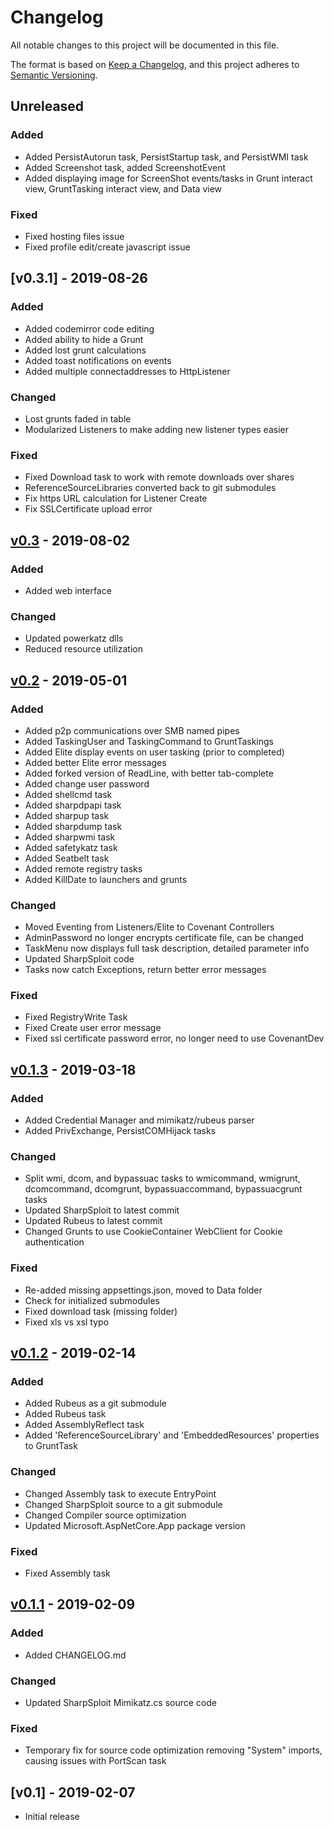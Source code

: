 # Changelog
All notable changes to this project will be documented in this file.

The format is based on [Keep a Changelog](https://keepachangelog.com/en/1.0.0/),
and this project adheres to [Semantic Versioning](https://semver.org/spec/v2.0.0.html).

## Unreleased
### Added
- Added PersistAutorun task, PersistStartup task, and PersistWMI task
- Added Screenshot task, added ScreenshotEvent
- Added displaying image for ScreenShot events/tasks in Grunt interact view, GruntTasking interact view, and Data view

### Fixed
- Fixed hosting files issue
- Fixed profile edit/create javascript issue

## [v0.3.1] - 2019-08-26
### Added
- Added codemirror code editing
- Added ability to hide a Grunt
- Added lost grunt calculations
- Added toast notifications on events
- Added multiple connectaddresses to HttpListener

### Changed
- Lost grunts faded in table
- Modularized Listeners to make adding new listener types easier

### Fixed
- Fixed Download task to work with remote downloads over shares
- ReferenceSourceLibraries converted back to git submodules
- Fix https URL calculation for Listener Create
- Fix SSLCertificate upload error

## [v0.3] - 2019-08-02
### Added
- Added web interface

### Changed
- Updated powerkatz dlls
- Reduced resource utilization

## [v0.2] - 2019-05-01
### Added
- Added p2p communications over SMB named pipes
- Added TaskingUser and TaskingCommand to GruntTaskings
- Added Elite display events on user tasking (prior to completed)
- Added better Elite error messages
- Added forked version of ReadLine, with better tab-complete
- Added change user password
- Added shellcmd task
- Added sharpdpapi task
- Added sharpup task
- Added sharpdump task
- Added sharpwmi task
- Added safetykatz task
- Added Seatbelt task
- Added remote registry tasks
- Added KillDate to launchers and grunts

### Changed
- Moved Eventing from Listeners/Elite to Covenant Controllers
- AdminPassword no longer encrypts certificate file, can be changed
- TaskMenu now displays full task description, detailed parameter info
- Updated SharpSploit code
- Tasks now catch Exceptions, return better error messages

### Fixed
- Fixed RegistryWrite Task
- Fixed Create user error message
- Fixed ssl certificate password error, no longer need to use CovenantDev

## [v0.1.3] - 2019-03-18
### Added
- Added Credential Manager and mimikatz/rubeus parser
- Added PrivExchange, PersistCOMHijack tasks

### Changed
- Split wmi, dcom, and bypassuac tasks to wmicommand, wmigrunt, dcomcommand, dcomgrunt, bypassuaccommand, bypassuacgrunt tasks
- Updated SharpSploit to latest commit
- Updated Rubeus to latest commit
- Changed Grunts to use CookieContainer WebClient for Cookie authentication

### Fixed
- Re-added missing appsettings.json, moved to Data folder
- Check for initialized submodules
- Fixed download task (missing folder)
- Fixed xls vs xsl typo

## [v0.1.2] - 2019-02-14
### Added
- Added Rubeus as a git submodule
- Added Rubeus task
- Added AssemblyReflect task
- Added 'ReferenceSourceLibrary' and 'EmbeddedResources' properties to GruntTask

### Changed
- Changed Assembly task to execute EntryPoint
- Changed SharpSploit source to a git submodule
- Changed Compiler source optimization
- Updated Microsoft.AspNetCore.App package version

### Fixed
- Fixed Assembly task

## [v0.1.1] - 2019-02-09
### Added
- Added CHANGELOG.md

### Changed
- Updated SharpSploit Mimikatz.cs source code

### Fixed
- Temporary fix for source code optimization removing "System" imports, causing issues with PortScan task

## [v0.1] - 2019-02-07
- Initial release

[v0.1.1]: https://github.com/cobbr/Covenant/compare/v0.1...v0.1.1
[v0.1.2]: https://github.com/cobbr/Covenant/compare/v0.1.1...v0.1.2
[v0.1.3]: https://github.com/cobbr/Covenant/compare/v0.1.2...v0.1.3
[v0.2]: https://github.com/cobbr/Covenant/compare/v0.1.3...v0.2
[v0.3]: https://github.com/cobbr/Covenant/compare/v0.2...v0.3
